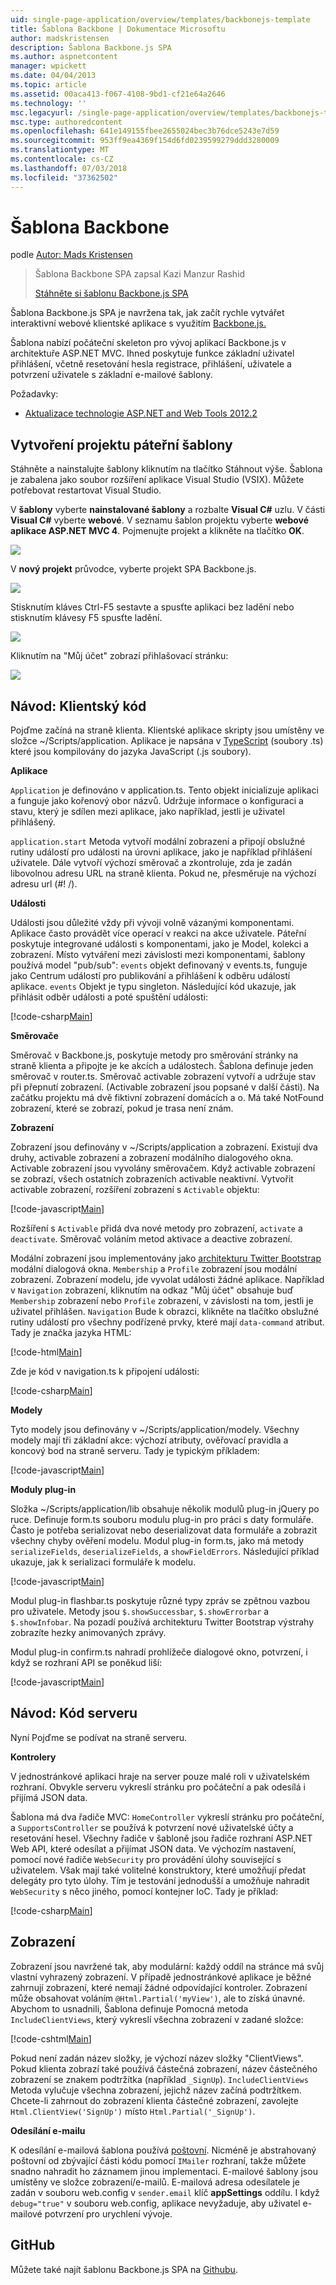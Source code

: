 ```yaml
---
uid: single-page-application/overview/templates/backbonejs-template
title: Šablona Backbone | Dokumentace Microsoftu
author: madskristensen
description: Šablona Backbone.js SPA
ms.author: aspnetcontent
manager: wpickett
ms.date: 04/04/2013
ms.topic: article
ms.assetid: 00aca413-f067-4108-9bd1-cf21e64a2646
ms.technology: ''
msc.legacyurl: /single-page-application/overview/templates/backbonejs-template
msc.type: authoredcontent
ms.openlocfilehash: 641e149155fbee2655024bec3b76dce5243e7d59
ms.sourcegitcommit: 953ff9ea4369f154d6fd0239599279ddd3280009
ms.translationtype: MT
ms.contentlocale: cs-CZ
ms.lasthandoff: 07/03/2018
ms.locfileid: "37362502"
---
```

<a name="backbone-template"></a>Šablona Backbone
====================
podle [Autor: Mads Kristensen](https://github.com/madskristensen)

> Šablona Backbone SPA zapsal Kazi Manzur Rashid
> 
> [Stáhněte si šablonu Backbone.js SPA](https://go.microsoft.com/fwlink/?LinkId=293631)


Šablona Backbone.js SPA je navržena tak, jak začít rychle vytvářet interaktivní webové klientské aplikace s využitím [Backbone.js.](http://backbonejs.org/)

Šablona nabízí počáteční skeleton pro vývoj aplikací Backbone.js v architektuře ASP.NET MVC. Ihned poskytuje funkce základní uživatel přihlášení, včetně resetování hesla registrace, přihlášení, uživatele a potvrzení uživatele s základní e-mailové šablony.

Požadavky:

- [Aktualizace technologie ASP.NET and Web Tools 2012.2](https://go.microsoft.com/fwlink/?LinkId=282650)

## <a name="create-a-backbone-template-project"></a>Vytvoření projektu páteřní šablony

Stáhněte a nainstalujte šablony kliknutím na tlačítko Stáhnout výše. Šablona je zabalena jako soubor rozšíření aplikace Visual Studio (VSIX). Můžete potřebovat restartovat Visual Studio.

V **šablony** vyberte **nainstalované šablony** a rozbalte **Visual C#** uzlu. V části **Visual C#** vyberte **webové**. V seznamu šablon projektu vyberte **webové aplikace ASP.NET MVC 4**. Pojmenujte projekt a klikněte na tlačítko **OK**.

![](backbonejs-template/_static/image1.png)

V **nový projekt** průvodce, vyberte projekt SPA Backbone.js.

![](backbonejs-template/_static/image2.png)

Stisknutím kláves Ctrl-F5 sestavte a spusťte aplikaci bez ladění nebo stisknutím klávesy F5 spusťte ladění.

![](backbonejs-template/_static/image3.png)

Kliknutím na "Můj účet" zobrazí přihlašovací stránku:

![](backbonejs-template/_static/image4.png)

## <a name="walkthrough-client-code"></a>Návod: Klientský kód

Pojďme začíná na straně klienta. Klientské aplikace skripty jsou umístěny ve složce ~/Scripts/application. Aplikace je napsána v [TypeScript](http://www.typescriptlang.org/) (soubory .ts) které jsou kompilovány do jazyka JavaScript (.js soubory).

**Aplikace**

`Application` je definováno v application.ts. Tento objekt inicializuje aplikaci a funguje jako kořenový obor názvů. Udržuje informace o konfiguraci a stavu, který je sdílen mezi aplikace, jako například, jestli je uživatel přihlášený.

`application.start` Metoda vytvoří modální zobrazení a připojí obslužné rutiny událostí pro události na úrovni aplikace, jako je například přihlášení uživatele. Dále vytvoří výchozí směrovač a zkontroluje, zda je zadán libovolnou adresu URL na straně klienta. Pokud ne, přesměruje na výchozí adresu url (#! /).

**Události**

Události jsou důležité vždy při vývoji volně vázanými komponentami. Aplikace často provádět více operací v reakci na akce uživatele. Páteřní poskytuje integrované události s komponentami, jako je Model, kolekci a zobrazení. Místo vytváření mezi závislosti mezi komponentami, šablony používá model "pub/sub": `events` objekt definovaný v events.ts, funguje jako Centrum událostí pro publikování a přihlášení k odběru událostí aplikace. `events` Objekt je typu singleton. Následující kód ukazuje, jak přihlásit odběr události a poté spuštění události:

[!code-csharp[Main](backbonejs-template/samples/sample1.cs)]

**Směrovače**

Směrovač v Backbone.js, poskytuje metody pro směrování stránky na straně klienta a připojte je ke akcích a událostech. Šablona definuje jeden směrovač v router.ts. Směrovač activable zobrazení vytvoří a udržuje stav při přepnutí zobrazení. (Activable zobrazení jsou popsané v další části). Na začátku projektu má dvě fiktivní zobrazení domácích a o. Má také NotFound zobrazení, které se zobrazí, pokud je trasa není znám.

**Zobrazení**

Zobrazení jsou definovány v ~/Scripts/application a zobrazení. Existují dva druhy, activable zobrazení a zobrazení modálního dialogového okna. Activable zobrazení jsou vyvolány směrovačem. Když activable zobrazení se zobrazí, všech ostatních zobrazeních activable neaktivní. Vytvořit activable zobrazení, rozšíření zobrazení s `Activable` objektu:

[!code-javascript[Main](backbonejs-template/samples/sample2.js)]

Rozšíření s `Activable` přidá dva nové metody pro zobrazení, `activate` a `deactivate`. Směrovač voláním metod aktivace a deactive zobrazení.

Modální zobrazení jsou implementovány jako [architekturu Twitter Bootstrap](http://twitter.github.com/bootstrap/) modální dialogová okna. `Membership` a `Profile` zobrazení jsou modální zobrazení. Zobrazení modelu, jde vyvolat události žádné aplikace. Například v `Navigation` zobrazení, kliknutím na odkaz "Můj účet" obsahuje buď `Membership` zobrazení nebo `Profile` zobrazení, v závislosti na tom, jestli je uživatel přihlášen. `Navigation` Bude k obrazci, klikněte na tlačítko obslužné rutiny událostí pro všechny podřízené prvky, které mají `data-command` atribut. Tady je značka jazyka HTML:

[!code-html[Main](backbonejs-template/samples/sample3.html)]

Zde je kód v navigation.ts k připojení události:

[!code-csharp[Main](backbonejs-template/samples/sample4.cs)]

**Modely**

Tyto modely jsou definovány v ~/Scripts/application/modely. Všechny modely mají tři základní akce: výchozí atributy, ověřovací pravidla a koncový bod na straně serveru. Tady je typickým příkladem:

[!code-javascript[Main](backbonejs-template/samples/sample5.js)]

**Moduly plug-in**

Složka ~/Scripts/application/lib obsahuje několik modulů plug-in jQuery po ruce. Definuje form.ts souboru modulu plug-in pro práci s daty formuláře. Často je potřeba serializovat nebo deserializovat data formuláře a zobrazit všechny chyby ověření modelu. Modul plug-in form.ts, jako má metody `serializeFields`, `deserializeFields`, a `showFieldErrors`. Následující příklad ukazuje, jak k serializaci formuláře k modelu.

[!code-javascript[Main](backbonejs-template/samples/sample6.js)]

Modul plug-in flashbar.ts poskytuje různé typy zpráv se zpětnou vazbou pro uživatele. Metody jsou `$.showSuccessbar`, `$.showErrorbar` a `$.showInfobar`. Na pozadí používá architekturu Twitter Bootstrap výstrahy zobrazíte hezky animovaných zprávy.

Modul plug-in confirm.ts nahradí prohlížeče dialogové okno, potvrzení, i když se rozhraní API se poněkud liší:

[!code-javascript[Main](backbonejs-template/samples/sample7.js)]

## <a name="walkthrough-server-code"></a>Návod: Kód serveru

Nyní Pojďme se podívat na straně serveru.

**Kontrolery**

V jednostránkové aplikaci hraje na server pouze malé roli v uživatelském rozhraní. Obvykle serveru vykreslí stránku pro počáteční a pak odesílá i přijímá JSON data.

Šablona má dva řadiče MVC: `HomeController` vykreslí stránku pro počáteční, a `SupportsController` se používá k potvrzení nové uživatelské účty a resetování hesel. Všechny řadiče v šabloně jsou řadiče rozhraní ASP.NET Web API, které odesílat a přijímat JSON data. Ve výchozím nastavení, pomocí nové řadiče `WebSecurity` pro provádění úlohy související s uživatelem. Však mají také volitelné konstruktory, které umožňují předat delegáty pro tyto úlohy. Tím je testování jednodušší a umožňuje nahradit `WebSecurity` s něco jiného, pomocí kontejner IoC. Tady je příklad:

[!code-csharp[Main](backbonejs-template/samples/sample8.cs)]

## <a name="views"></a>Zobrazení

Zobrazení jsou navržené tak, aby modulární: každý oddíl na stránce má svůj vlastní vyhrazený zobrazení. V případě jednostránkové aplikace je běžné zahrnují zobrazení, které nemají žádné odpovídající kontroler. Zobrazení může obsahovat voláním `@Html.Partial('myView')`, ale to získá únavné. Abychom to usnadnili, Šablona definuje Pomocná metoda `IncludeClientViews`, který vykreslí všechna zobrazení v zadané složce:

[!code-cshtml[Main](backbonejs-template/samples/sample9.cshtml)]

Pokud není zadán název složky, je výchozí název složky "ClientViews". Pokud klienta zobrazí také používá částečná zobrazení, název částečného zobrazení se znakem podtržítka (například `_SignUp`). `IncludeClientViews` Metoda vylučuje všechna zobrazení, jejichž název začíná podtržítkem. Chcete-li zahrnout do zobrazení klienta částečné zobrazení, zavolejte `Html.ClientView('SignUp')` místo `Html.Partial('_SignUp')`.

**Odesílání e-mailu**

K odesílání e-mailová šablona používá [poštovní](http://aboutcode.net/postal). Nicméně je abstrahovaný poštovní od zbývající části kódu pomocí `IMailer` rozhraní, takže můžete snadno nahradit ho záznamem jinou implementaci. E-mailové šablony jsou umístěny ve složce zobrazení/e-mailů. E-mailová adresa odesílatele je zadán v souboru web.config v `sender.email` klíč **appSettings** oddílu. I když `debug="true"` v souboru web.config, aplikace nevyžaduje, aby uživatel e-mailové potvrzení pro urychlení vývoje.

## <a name="github"></a>GitHub

Můžete také najít šablonu Backbone.js SPA na [Githubu](https://github.com/kazimanzurrashid/AspNetMvcBackboneJsSpa).
